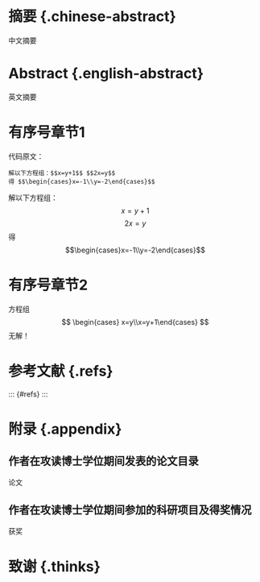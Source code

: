 # 摘要 {.chinese-abstract}

中文摘要

# Abstract {.english-abstract}

英文摘要

# 有序号章节1

代码原文：

``` 
解以下方程组：$$x=y+1$$ $$2x=y$$ 
得 $$\begin{cases}x=-1\\y=-2\end{cases}$$
```

解以下方程组：$$x=y+1$$ $$2x=y$$ 
得 $$\begin{cases}x=-1\\y=-2\end{cases}$$

# 有序号章节2

方程组$$ \begin{cases} x=y\\x=y+1\end{cases} $$ 无解！

# 参考文献 {.refs}

::: {#refs}
:::

# 附录 {.appendix}

## 作者在攻读博士学位期间发表的论文目录

论文

## 作者在攻读博士学位期间参加的科研项目及得奖情况

获奖

# 致谢 {.thinks}
